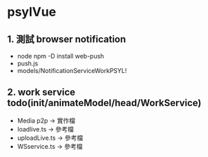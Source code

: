 # psylVue
## 1. 測試 browser notification
- node npm -D install web-push
- push.js
- models/NotificationServiceWorkPSYL!
## 2. work service todo(init/animateModel/head/WorkService)
- Media p2p -> 實作檔
- loadlive.ts -> 參考檔
- uploadLive.ts -> 參考檔
- WSservice.ts ->  參考檔